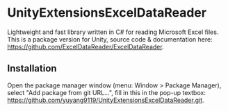 # UnityExtensionsExcelDataReader
Lightweight and fast library written in C# for reading Microsoft Excel files. This is a package version for Unity, source code & documentation here: https://github.com/ExcelDataReader/ExcelDataReader.

## Installation
Open the package manager window (menu: Window > Package Manager), select "Add package from git URL...", fill in this in the pop-up textbox: https://github.com/yuyang9119/UnityExtensionsExcelDataReader.git.
